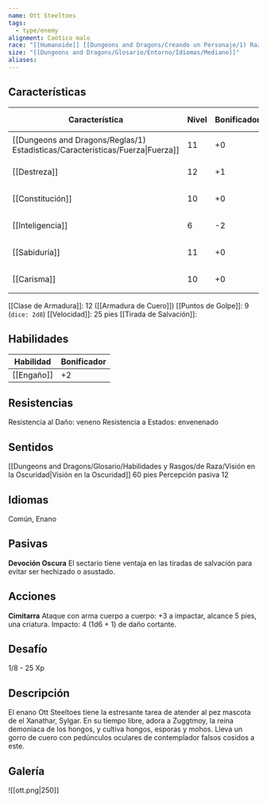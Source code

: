 ```yaml
---
name: Ott Steeltoes
tags:
  - type/enemy
alignment: Caótico malo
race: "[[Humanoide]] [[Dungeons and Dragons/Creando un Personaje/1) Razas/Enano/Enano|Enano]]"
size: "[[Dungeons and Dragons/Glosario/Entorno/Idiomas/Mediano]]"
aliases: 
---
```


## Características

| Característica                                                                 | Nivel | Bonificador | Lanzar dado      |
| ------------------------------------------------------------------------------ | ----- | ----------- | ---------------- |
| [[Dungeons and Dragons/Reglas/1) Estadisticas/Características/Fuerza\|Fuerza]] | 11    | +0          | `dice: 1d20 + 0` |
| [[Destreza]]                                                                   | 12    | +1          | `dice: 1d20 + 0` |
| [[Constitución]]                                                               | 10    | +0          | `dice: 1d20 + 0` |
| [[Inteligencia]]                                                               | 6     | -2          | `dice: 1d20 + 0` |
| [[Sabiduría]]                                                                  | 11    | +0          | `dice: 1d20 + 0` |
| [[Carisma]]                                                                    | 10    | +0          | `dice: 1d20 + 0` |

[[Clase de Armadura]]: 12 ([[Armadura de Cuero]])
[[Puntos de Golpe]]: 9 (`dice: 2d8`)
[[Velocidad]]: 25 pies
[[Tirada de Salvación]]:

## Habilidades

| Habilidad    | Bonificador |
| ------------ | ----------- |
| [[Engaño]]   | +2          |

## Resistencias

Resistencia al Daño: veneno
Resistencia a Estados: envenenado

## Sentidos

[[Dungeons and Dragons/Glosario/Habilidades y Rasgos/de Raza/Visión en la Oscuridad|Visión en la Oscuridad]] 60 pies
Percepción pasiva 12

## Idiomas

Común, Enano

## Pasivas

**Devoción Oscura** 
El sectario tiene ventaja en las tiradas de salvación para evitar ser hechizado o asustado.

## Acciones

**Cimitarra**
Ataque con arma cuerpo a cuerpo: +3 a impactar, alcance 5 pies, una criatura. 
Impacto: 4 (1d6 + 1) de daño cortante.

## Desafío

1/8 - 25 Xp

## Descripción

El enano Ott Steeltoes tiene la estresante tarea de atender al pez mascota de el Xanathar, Sylgar. En su tiempo libre, adora a Zuggtmoy, la reina demoniaca de los hongos, y cultiva hongos, esporas y mohos. Lleva un gorro de cuero con pedúnculos oculares de contemplador falsos cosidos a este.

## Galería

![[ott.png|250]]
